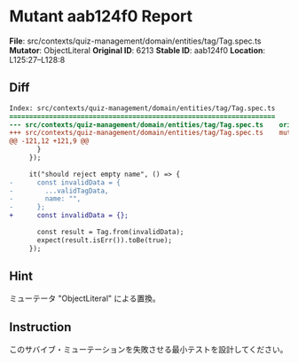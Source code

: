 # Mutant aab124f0 Report

**File**: src/contexts/quiz-management/domain/entities/tag/Tag.spec.ts
**Mutator**: ObjectLiteral
**Original ID**: 6213
**Stable ID**: aab124f0
**Location**: L125:27–L128:8

## Diff

```diff
Index: src/contexts/quiz-management/domain/entities/tag/Tag.spec.ts
===================================================================
--- src/contexts/quiz-management/domain/entities/tag/Tag.spec.ts	original
+++ src/contexts/quiz-management/domain/entities/tag/Tag.spec.ts	mutated #6213
@@ -121,12 +121,9 @@
       }
     });
 
     it("should reject empty name", () => {
-      const invalidData = {
-        ...validTagData,
-        name: "",
-      };
+      const invalidData = {};
 
       const result = Tag.from(invalidData);
       expect(result.isErr()).toBe(true);
     });
```

## Hint

ミューテータ "ObjectLiteral" による置換。

## Instruction

このサバイブ・ミューテーションを失敗させる最小テストを設計してください。

